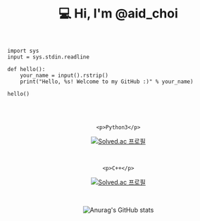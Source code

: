 <div align = center><h1>💻 Hi, I'm @aid_choi </h1></div>
<br>

```python3
import sys
input = sys.stdin.readline

def hello():
    your_name = input().rstrip()
    print("Hello, %s! Welcome to my GitHub :)" % your_name)

hello()
```
<br>
<br>

<div align = center>

    <p>Python3</p>
    
[![Solved.ac 프로필](http://mazassumnida.wtf/api/v2/generate_badge?boj=chjwoo123)](https://solved.ac/chjwoo123)

<br>

    <p>C++</p>
    
[![Solved.ac 프로필](http://mazassumnida.wtf/api/v2/generate_badge?boj=qwerty02)](https://solved.ac/qwerty02)
 
<br>
    
![Anurag's GitHub stats](https://github-readme-stats.vercel.app/api?username=Choi-Jiwon-38&&show_icons=true&theme=vue)

